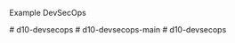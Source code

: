 Example DevSecOps


#   d 1 0 - d e v s e c o p s  
 #   d 1 0 - d e v s e c o p s - m a i n  
 #   d 1 0 - d e v s e c o p s  
 